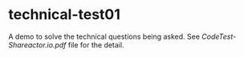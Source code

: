 # technical-test01
A demo to solve the technical questions being asked. See *CodeTest-Shareactor.io.pdf* file for the detail.
